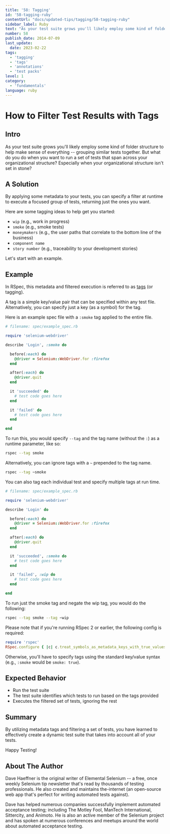```yaml
---
title: '58: Tagging'
id: '58-tagging-ruby'
contentUrl: "docs/updated-tips/tagging/58-tagging-ruby"
sidebar_label: Ruby
text: "As your test suite grows you'll likely employ some kind of folder structure to help make sense of everything -- grouping similar tests together. But what do you do when you want to run a set of tests that span across your organizational structure? Especially when your organizational structure isn't set in stone?"
number: 58
publish_date: 2014-07-09
last_update:
  date: 2023-02-22
tags:
  - 'tagging'
  - 'tags'
  - 'annotations'
  - 'test packs'
level: 1
category:
  - 'fundamentals'
language: ruby
---
```


# How to Filter Test Results with Tags

## Intro

As your test suite grows you'll likely employ some kind of folder structure to help make sense of everything -- grouping similar tests together. But what do you do when you want to run a set of tests that span across your organizational structure? Especially when your organizational structure isn't set in stone?

## A Solution

By applying some metadata to your tests, you can specify a filter at runtime to execute a focused group of tests, returning just the ones you want.

Here are some tagging ideas to help get you started:

+ `wip` (e.g., work in progress)
+ `smoke` (e.g., smoke tests)
+ `moneymakers` (e.g., the user paths that correlate to the bottom line of the business)
+ `component name`
+ `story number` (e.g., traceability to your development stories)

Let's start with an example.

## Example

In RSpec, this metadata and filtered execution is referred to as [tags](https://www.relishapp.com/rspec/rspec-core/v/2-4/docs/command-line/tag-option) (or tagging).

A tag is a simple key/value pair that can be specified within any test file. Alternatively, you can specify just a key (as a symbol) for the tag.

Here is an example spec file with a `:smoke` tag applied to the entire file.

```ruby
# filename: spec/example_spec.rb

require 'selenium-webdriver'

describe 'Login', :smoke do

  before(:each) do
    @driver = Selenium::WebDriver.for :firefox
  end

  after(:each) do
    @driver.quit
  end

  it 'succeeded' do
    # test code goes here
  end

  it 'failed' do
    # test code goes here
  end

end
```

To run this, you would specify `--tag` and the tag name (without the `:`) as a runtime parameter, like so:

```sh
rspec --tag smoke
```

Alternatively, you can ignore tags with a `~` prepended to the tag name.

```sh
rspec --tag ~smoke
```

You can also tag each individual test and specify multiple tags at run time.

```ruby
# filename: spec/example_spec.rb

require 'selenium-webdriver'

describe 'Login' do

  before(:each) do
    @driver = Selenium::WebDriver.for :firefox
  end

  after(:each) do
    @driver.quit
  end

  it 'succeeded', :smoke do
    # test code goes here
  end

  it 'failed', :wip do
    # test code goes here
  end

end
```

To run just the smoke tag and negate the wip tag, you would do the following:

```sh
rspec --tag smoke --tag ~wip
```

Please note that if you're running RSpec 2 or earlier, the following config is required:

```ruby
require 'rspec'
RSpec.configure { |c| c.treat_symbols_as_metadata_keys_with_true_values = true }
```

Otherwise, you'll have to specify tags using the standard key/value syntax (e.g., `:smoke` would be `smoke: true`).

## Expected Behavior

+ Run the test suite
+ The test suite identifies which tests to run based on the tags provided
+ Executes the filtered set of tests, ignoring the rest

## Summary

By utilizing metadata tags and filtering a set of tests, you have learned to effectively create a dynamic test suite that takes into account all of your tests.

Happy Testing!

## About The Author

Dave Haeffner is the original writer of Elemental Selenium -- a free, once weekly Selenium tip newsletter that's read by thousands of testing professionals. He also created and maintains the-internet (an open-source web app that's perfect for writing automated tests against).

Dave has helped numerous companies successfully implement automated acceptance testing; including The Motley Fool, ManTech International, Sittercity, and Animoto. He is also an active member of the Selenium project and has spoken at numerous conferences and meetups around the world about automated acceptance testing.
